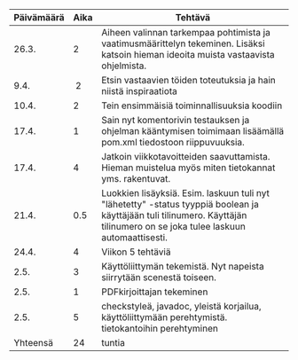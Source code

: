 Päivämäärä | Aika | Tehtävä 
-----------|------|--------
26.3. | 2 | Aiheen valinnan tarkempaa pohtimista ja vaatimusmäärittelyn tekeminen. Lisäksi katsoin hieman ideoita muista vastaavista ohjelmista. 
9.4. | 2| Etsin vastaavien töiden toteutuksia ja hain niistä inspiraatiota 
10.4.|2|Tein ensimmäisiä toiminnallisuuksia koodiin 
17.4. |1|Sain nyt komentorivin testauksen ja ohjelman kääntymisen toimimaan lisäämällä pom.xml tiedostoon riippuvuuksia. 
17.4.|4|Jatkoin viikkotavoitteiden saavuttamista. Hieman muistelua myös miten tietokannat yms. rakentuvat. 
21.4.|0.5|Luokkien lisäyksiä. Esim. laskuun tuli nyt "lähetetty" -status tyyppiä boolean ja käyttäjään tuli tilinumero. Käyttäjän tilinumero on se joka tulee laskuun automaattisesti. 
24.4.|4|Viikon 5 tehtäviä
2.5.|3|Käyttöliittymän tekemistä. Nyt napeista siirrytään scenestä toiseen. 
2.5.|1|PDFkirjoittajan tekeminen
2.5.|5|checkstyleä, javadoc, yleistä korjailua, käyttöliittymään perehtymistä. tietokantoihin perehtyminen
Yhteensä|24|tuntia
